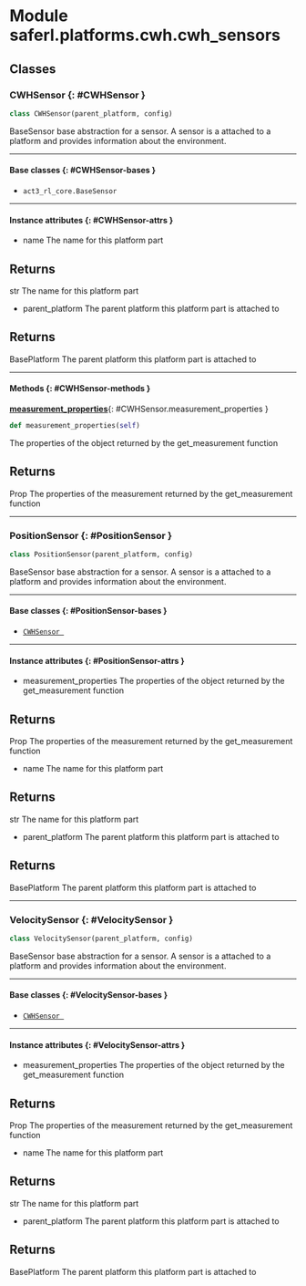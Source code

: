# Module saferl.platforms.cwh.cwh_sensors


## Classes

### CWHSensor {: #CWHSensor }

```python
class CWHSensor(parent_platform, config)
```

BaseSensor base abstraction for a sensor. A sensor is a attached to a platform
and provides information about the environment.


------

#### Base classes {: #CWHSensor-bases }

* `act3_rl_core.BaseSensor`


------

#### Instance attributes {: #CWHSensor-attrs }

* name The name for this platform part

Returns
-------
str
    The name for this platform part

* parent_platform The parent platform this platform part is attached to

Returns
-------
BasePlatform
    The parent platform this platform part is attached to


------

#### Methods {: #CWHSensor-methods }

[**measurement_properties**](#CWHSensor.measurement_properties){: #CWHSensor.measurement_properties }

```python
def measurement_properties(self)
```

The properties of the object returned by the get_measurement function

Returns
-------
Prop
    The properties of the measurement returned by the get_measurement function

------

### PositionSensor {: #PositionSensor }

```python
class PositionSensor(parent_platform, config)
```

BaseSensor base abstraction for a sensor. A sensor is a attached to a platform
and provides information about the environment.


------

#### Base classes {: #PositionSensor-bases }

* [`CWHSensor `](./#CWHSensor)


------

#### Instance attributes {: #PositionSensor-attrs }

* measurement_properties The properties of the object returned by the get_measurement function

Returns
-------
Prop
    The properties of the measurement returned by the get_measurement function

* name The name for this platform part

Returns
-------
str
    The name for this platform part

* parent_platform The parent platform this platform part is attached to

Returns
-------
BasePlatform
    The parent platform this platform part is attached to


------

### VelocitySensor {: #VelocitySensor }

```python
class VelocitySensor(parent_platform, config)
```

BaseSensor base abstraction for a sensor. A sensor is a attached to a platform
and provides information about the environment.


------

#### Base classes {: #VelocitySensor-bases }

* [`CWHSensor `](./#CWHSensor)


------

#### Instance attributes {: #VelocitySensor-attrs }

* measurement_properties The properties of the object returned by the get_measurement function

Returns
-------
Prop
    The properties of the measurement returned by the get_measurement function

* name The name for this platform part

Returns
-------
str
    The name for this platform part

* parent_platform The parent platform this platform part is attached to

Returns
-------
BasePlatform
    The parent platform this platform part is attached to
